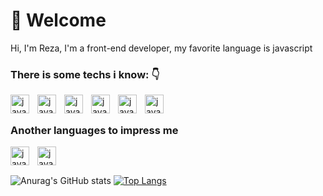 # 👋 Welcome
Hi, I'm Reza, I'm a front-end developer, my favorite language is javascript 

### There is some techs i know: 👇

<img style="padding-right:10px;" align="left" width="30px" alt="javascript log" src="https://cdn.worldvectorlogo.com/logos/javascript-1.svg"/>
<img style="padding-right:10px;" align="left" width="30px" alt="javascript log" src="https://cdn.worldvectorlogo.com/logos/html-1.svg"/>
<img style="padding-right:10px;" align="left" width="30px" alt="javascript log" src="https://cdn.worldvectorlogo.com/logos/css-3.svg"/>
<img style="padding-right:10px;" align="left" width="30px" alt="javascript log" src="https://cdn.worldvectorlogo.com/logos/react-2.svg"/>
<img style="padding-right:10px;" align="left" width="30px" alt="javascript log" src="https://cdn.worldvectorlogo.com/logos/sass-1.svg"/>
<img style="padding-right:10px;" align="left" width="30px" alt="javascript log" src="https://cdn.worldvectorlogo.com/logos/nodejs-1.svg"/>
<br/>

##

### Another languages to impress me

<img style="padding-right:10px;" align="left" width="30px" alt="javascript log" src="https://cdn.worldvectorlogo.com/logos/python-5.svg"/>
<img style="padding-right:10px;" align="left" width="30px" alt="javascript log" src="https://cdn.worldvectorlogo.com/logos/lua-5.svg"/>
<br/>

##

![Anurag's GitHub stats](https://github-readme-stats.vercel.app/api?username=womoboy&show_icons=true&theme=nord)
[![Top Langs](https://github-readme-stats.vercel.app/api/top-langs/?username=womoboy&layout=compact&theme=nord)](https://github.com/womoboy)
